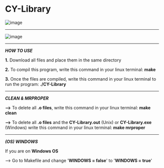 # CY-Library

![image](https://user-images.githubusercontent.com/106913812/172070477-8f226314-ca1f-485d-a045-bbbe1079e763.png)

---------------------------------------------------------------------------------------------------------------

![image](https://user-images.githubusercontent.com/106913812/172073683-57227d3d-d428-4865-9d2e-4f530712b1ed.png)


---------------------------------------------------------------------------------------------------------------

**_HOW TO USE_**

**1.** Download all files and place them in the same directory

**2.** To compil this program, write this command in your linux terminal: **make**

**3.** Once the files are compiled, write this command in your linux terminal to run the program: **./CY-Library**


---------------------------------------------------------------------------------------------------------------

**_CLEAN & MRPROPER_**

**-->** To delete all **.o files**, write this command in your linux terminal: **make clean**

**-->** To delete all **.o files** and the **CY-Library.out** (Unix) or **CY-Library.exe** (Windows)  write this command in your linux terminal: **make mrproper**

---------------------------------------------------------------------------------------------------------------


**_(OS)  WINDOWS_**

If you are on **Windows OS**

--> Go to Makefile and change '**WINDOWS = false**' to '**WINDOWS = true**'
